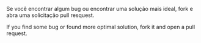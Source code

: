 Se você encontrar algum bug ou encontrar uma solução mais ideal, fork e abra uma solicitação pull resquest.


If you find some bug or found more optimal solution, fork it and open a pull request.
